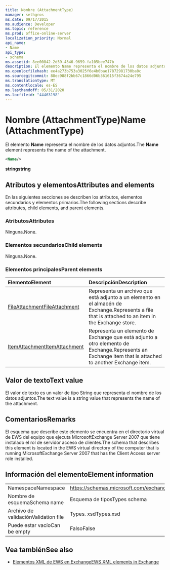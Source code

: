 ```yaml
---
title: Nombre (AttachmentType)
manager: sethgros
ms.date: 09/17/2015
ms.audience: Developer
ms.topic: reference
ms.prod: office-online-server
localization_priority: Normal
api_name:
- Name
api_type:
- schema
ms.assetid: 8ee00842-2d59-4346-9659-fa105bee747b
description: El elemento Name representa el nombre de los datos adjuntos.
ms.openlocfilehash: ee4a273b753a3025f6e4b0bae17872981730ba0c
ms.sourcegitcommit: 88ec988f2bb67c1866d06b361615f3674a24e795
ms.translationtype: MT
ms.contentlocale: es-ES
ms.lasthandoff: 05/31/2020
ms.locfileid: "44463198"
---
```

# <a name="name-attachmenttype"></a><span data-ttu-id="6379b-103">Nombre (AttachmentType)</span><span class="sxs-lookup"><span data-stu-id="6379b-103">Name (AttachmentType)</span></span>

<span data-ttu-id="6379b-104">El elemento **Name** representa el nombre de los datos adjuntos.</span><span class="sxs-lookup"><span data-stu-id="6379b-104">The **Name** element represents the name of the attachment.</span></span> 
  
```xml
<Name/>
```

<span data-ttu-id="6379b-105">**string**</span><span class="sxs-lookup"><span data-stu-id="6379b-105">**string**</span></span>

## <a name="attributes-and-elements"></a><span data-ttu-id="6379b-106">Atributos y elementos</span><span class="sxs-lookup"><span data-stu-id="6379b-106">Attributes and elements</span></span>

<span data-ttu-id="6379b-107">En las siguientes secciones se describen los atributos, elementos secundarios y elementos primarios.</span><span class="sxs-lookup"><span data-stu-id="6379b-107">The following sections describe attributes, child elements, and parent elements.</span></span>
  
### <a name="attributes"></a><span data-ttu-id="6379b-108">Atributos</span><span class="sxs-lookup"><span data-stu-id="6379b-108">Attributes</span></span>

<span data-ttu-id="6379b-109">Ninguna.</span><span class="sxs-lookup"><span data-stu-id="6379b-109">None.</span></span>
  
### <a name="child-elements"></a><span data-ttu-id="6379b-110">Elementos secundarios</span><span class="sxs-lookup"><span data-stu-id="6379b-110">Child elements</span></span>

<span data-ttu-id="6379b-111">Ninguna.</span><span class="sxs-lookup"><span data-stu-id="6379b-111">None.</span></span>
  
### <a name="parent-elements"></a><span data-ttu-id="6379b-112">Elementos principales</span><span class="sxs-lookup"><span data-stu-id="6379b-112">Parent elements</span></span>

|<span data-ttu-id="6379b-113">**Elemento**</span><span class="sxs-lookup"><span data-stu-id="6379b-113">**Element**</span></span>|<span data-ttu-id="6379b-114">**Descripción**</span><span class="sxs-lookup"><span data-stu-id="6379b-114">**Description**</span></span>|
|:-----|:-----|
|[<span data-ttu-id="6379b-115">FileAttachment</span><span class="sxs-lookup"><span data-stu-id="6379b-115">FileAttachment</span></span>](fileattachment.md) <br/> |<span data-ttu-id="6379b-116">Representa un archivo que está adjunto a un elemento en el almacén de Exchange.</span><span class="sxs-lookup"><span data-stu-id="6379b-116">Represents a file that is attached to an item in the Exchange store.</span></span>  <br/> |
|[<span data-ttu-id="6379b-117">ItemAttachment</span><span class="sxs-lookup"><span data-stu-id="6379b-117">ItemAttachment</span></span>](itemattachment.md) <br/> |<span data-ttu-id="6379b-118">Representa un elemento de Exchange que está adjunto a otro elemento de Exchange.</span><span class="sxs-lookup"><span data-stu-id="6379b-118">Represents an Exchange item that is attached to another Exchange item.</span></span>  <br/> |
   
## <a name="text-value"></a><span data-ttu-id="6379b-119">Valor de texto</span><span class="sxs-lookup"><span data-stu-id="6379b-119">Text value</span></span>

<span data-ttu-id="6379b-120">El valor de texto es un valor de tipo String que representa el nombre de los datos adjuntos.</span><span class="sxs-lookup"><span data-stu-id="6379b-120">The text value is a string value that represents the name of the attachment.</span></span>
  
## <a name="remarks"></a><span data-ttu-id="6379b-121">Comentarios</span><span class="sxs-lookup"><span data-stu-id="6379b-121">Remarks</span></span>

<span data-ttu-id="6379b-122">El esquema que describe este elemento se encuentra en el directorio virtual de EWS del equipo que ejecuta MicrosoftExchange Server 2007 que tiene instalado el rol de servidor acceso de clientes.</span><span class="sxs-lookup"><span data-stu-id="6379b-122">The schema that describes this element is located in the EWS virtual directory of the computer that is running MicrosoftExchange Server 2007 that has the Client Access server role installed.</span></span>
  
## <a name="element-information"></a><span data-ttu-id="6379b-123">Información del elemento</span><span class="sxs-lookup"><span data-stu-id="6379b-123">Element information</span></span>

|||
|:-----|:-----|
|<span data-ttu-id="6379b-124">Namespace</span><span class="sxs-lookup"><span data-stu-id="6379b-124">Namespace</span></span>  <br/> |https://schemas.microsoft.com/exchange/services/2006/types  <br/> |
|<span data-ttu-id="6379b-125">Nombre de esquema</span><span class="sxs-lookup"><span data-stu-id="6379b-125">Schema name</span></span>  <br/> |<span data-ttu-id="6379b-126">Esquema de tipos</span><span class="sxs-lookup"><span data-stu-id="6379b-126">Types schema</span></span>  <br/> |
|<span data-ttu-id="6379b-127">Archivo de validación</span><span class="sxs-lookup"><span data-stu-id="6379b-127">Validation file</span></span>  <br/> |<span data-ttu-id="6379b-128">Types. xsd</span><span class="sxs-lookup"><span data-stu-id="6379b-128">Types.xsd</span></span>  <br/> |
|<span data-ttu-id="6379b-129">Puede estar vacío</span><span class="sxs-lookup"><span data-stu-id="6379b-129">Can be empty</span></span>  <br/> |<span data-ttu-id="6379b-130">Falso</span><span class="sxs-lookup"><span data-stu-id="6379b-130">False</span></span>  <br/> |
   
## <a name="see-also"></a><span data-ttu-id="6379b-131">Vea también</span><span class="sxs-lookup"><span data-stu-id="6379b-131">See also</span></span>

- [<span data-ttu-id="6379b-132">Elementos XML de EWS en Exchange</span><span class="sxs-lookup"><span data-stu-id="6379b-132">EWS XML elements in Exchange</span></span>](ews-xml-elements-in-exchange.md)

